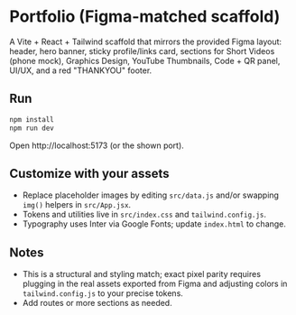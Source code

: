 # Portfolio (Figma-matched scaffold)

A Vite + React + Tailwind scaffold that mirrors the provided Figma layout: header, hero banner, sticky profile/links card, sections for Short Videos (phone mock), Graphics Design, YouTube Thumbnails, Code + QR panel, UI/UX, and a red "THANKYOU" footer.

## Run

```powershell
npm install
npm run dev
```

Open http://localhost:5173 (or the shown port).

## Customize with your assets

- Replace placeholder images by editing `src/data.js` and/or swapping `img()` helpers in `src/App.jsx`.
- Tokens and utilities live in `src/index.css` and `tailwind.config.js`.
- Typography uses Inter via Google Fonts; update `index.html` to change.

## Notes

- This is a structural and styling match; exact pixel parity requires plugging in the real assets exported from Figma and adjusting colors in `tailwind.config.js` to your precise tokens.
- Add routes or more sections as needed.
